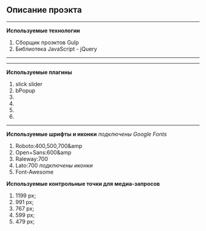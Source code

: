## Описание проэкта

---
**Используемые технологии**
1. Сборщик проэктов Gulp
2. Библиотека JavaScript - jQuery
---

---
**Используемые  плагины**
1. slick slider
2. bPopup
3. 
4. 
5. 
6. 
---
**Используемые шрифты и иконки**
_подключены Google Fonts_
1. Roboto:400,500,700&amp
2. Open+Sans:600&amp
3. Raleway:700
4. Lato:700
_подключены иконки_
1. Font-Awesome 

**Используемые контрольные точки для медиа-запросов**
1. 1199 px;
2. 991 px;
3. 767 px;
4. 599 px;
5. 479 px; 
